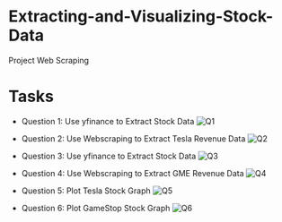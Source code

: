 # Extracting-and-Visualizing-Stock-Data
Project Web Scraping

# Tasks
  
- Question 1: Use yfinance to Extract Stock Data
  ![Q1](https://github.com/Venura-94/Extracting-and-Visualizing-Stock-Data/assets/137409412/456fa96f-ef6b-40aa-99c1-f4de31168dde)

- Question 2: Use Webscraping to Extract Tesla Revenue Data
  ![Q2](https://github.com/Venura-94/Extracting-and-Visualizing-Stock-Data/assets/137409412/974cd80b-e37b-4d5d-bd60-2a023b4cdab6)

- Question 3: Use yfinance to Extract Stock Data
  ![Q3](https://github.com/Venura-94/Extracting-and-Visualizing-Stock-Data/assets/137409412/0fda2cef-e6e5-4b9d-b132-6d5e2f287726)

- Question 4: Use Webscraping to Extract GME Revenue Data
  ![Q4](https://github.com/Venura-94/Extracting-and-Visualizing-Stock-Data/assets/137409412/d2d3a018-a962-4d8e-985a-83899b2feb3e)

- Question 5: Plot Tesla Stock Graph
![Q5](https://github.com/Venura-94/Extracting-and-Visualizing-Stock-Data/assets/137409412/543af09b-3171-4ad0-bb48-b979a38672a8)

- Question 6: Plot GameStop Stock Graph
![Q6](https://github.com/Venura-94/Extracting-and-Visualizing-Stock-Data/assets/137409412/0c199df2-01ff-4b10-9b50-6c47dfa18032)
